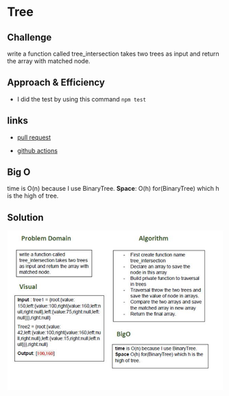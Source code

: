 # Tree


## Challenge
write a function called tree_intersection takes two trees as input and return the array with matched node.

## Approach & Efficiency
- I did the test by using this command `npm test`

## links
- [pull request](https://github.com/sondos-401-advanced-javascript/data-structures-and-algorithms/pull/27)

- [github actions](https://github.com/sondos-401-advanced-javascript/data-structures-and-algorithms/actions)

## Big O
time is O(n) because I use BinaryTree. **Space**: O(h) for(BinaryTree) which h is the high of tree.

## Solution
![Tree whiteboard](../../assets/tree-intersection.JPG)